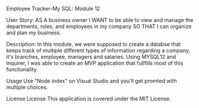 Employee Tracker-My SQL: Module 12

User Story: 
AS A business owner
I WANT to be able to view and manage the departments, roles, and employees in my company
SO THAT I can organize and plan my business.

Description:
In this module, we were supposed to create a databse that keeps track of multiple different types of information regarding a company, it's branches, employee, managers and salaries. Using MYSQL12 and Inquirer, I was able to create an MVP application that fullfills most of this functionality.

Usage
Use "Node index" on Visual Studio and you'll get promted with multiple choices.

License
License This application is covered under the MIT License.

